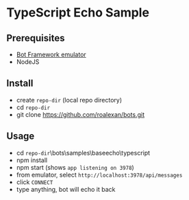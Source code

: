 # TypeScript Echo Sample

## Prerequisites

- [Bot Framework emulator](https://github.com/Microsoft/BotFramework-Emulator)
- NodeJS

## Install

- create `repo-dir` (local repo directory)
- cd `repo-dir`
- git clone https://github.com/roalexan/bots.git

## Usage

- cd `repo-dir`\bots\samples\baseecho\typescript
- npm install
- npm start (shows `app listening on 3978`)
- from emulator, select `http://localhost:3978/api/messages`
- click `CONNECT`
- type anything, bot will echo it back